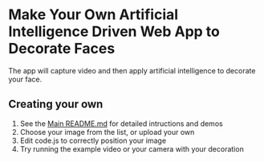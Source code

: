 # Make Your Own Artificial Intelligence Driven Web App to Decorate Faces

The app will capture video and then apply artificial intelligence to decorate your face.

## Creating your own

1. See the [Main README.md](https://github.com/albertpatterson/face-decoration-4) for detailed intructions and demos
1. Choose your image from the list, or upload your own
1. Edit code.js to correctly position your image
1. Try running the example video or your camera with your decoration
